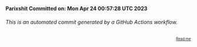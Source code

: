**Parixshit Committed on: Mon Apr 24 00:57:28 UTC 2023** <!-- 8a7cdbff-ee91-4ab9-8198-76c2915fc423 -->

###### This is an automated commit generated by a GitHub Actions workflow.

<div align="right"><sub><sup><a href="https://github.com/Parixshit/AutoCommit.git">Read me</a></sup></sub></div>
